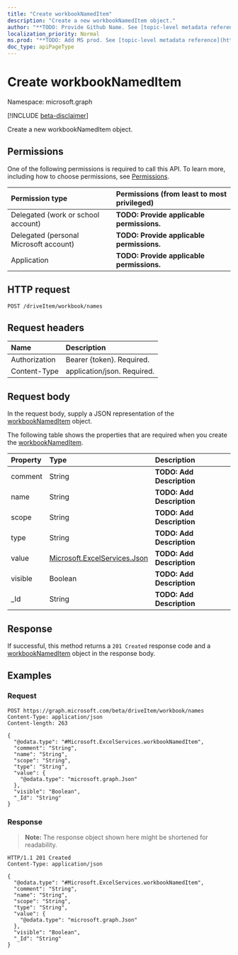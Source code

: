 ```yaml
---
title: "Create workbookNamedItem"
description: "Create a new workbookNamedItem object."
author: "**TODO: Provide Github Name. See [topic-level metadata reference](https://msgo.azurewebsites.net/add/document/guidelines/metadata.html#topic-level-metadata)**"
localization_priority: Normal
ms.prod: "**TODO: Add MS prod. See [topic-level metadata reference](https://msgo.azurewebsites.net/add/document/guidelines/metadata.html#topic-level-metadata)**"
doc_type: apiPageType
---
```


# Create workbookNamedItem
Namespace: microsoft.graph

[!INCLUDE [beta-disclaimer](../../includes/beta-disclaimer.md)]

Create a new workbookNamedItem object.

## Permissions
One of the following permissions is required to call this API. To learn more, including how to choose permissions, see [Permissions](/graph/permissions-reference).

|Permission type|Permissions (from least to most privileged)|
|:---|:---|
|Delegated (work or school account)|**TODO: Provide applicable permissions.**|
|Delegated (personal Microsoft account)|**TODO: Provide applicable permissions.**|
|Application|**TODO: Provide applicable permissions.**|

## HTTP request

<!-- {
  "blockType": "ignored"
}
-->
``` http
POST /driveItem/workbook/names
```

## Request headers
|Name|Description|
|:---|:---|
|Authorization|Bearer {token}. Required.|
|Content-Type|application/json. Required.|

## Request body
In the request body, supply a JSON representation of the [workbookNamedItem](../resources/workbooknameditem.md) object.

The following table shows the properties that are required when you create the [workbookNamedItem](../resources/workbooknameditem.md).

|Property|Type|Description|
|:---|:---|:---|
|comment|String|**TODO: Add Description**|
|name|String|**TODO: Add Description**|
|scope|String|**TODO: Add Description**|
|type|String|**TODO: Add Description**|
|value|[Microsoft.ExcelServices.Json](../resources/json.md)|**TODO: Add Description**|
|visible|Boolean|**TODO: Add Description**|
|_Id|String|**TODO: Add Description**|



## Response

If successful, this method returns a `201 Created` response code and a [workbookNamedItem](../resources/workbooknameditem.md) object in the response body.

## Examples

### Request
<!-- {
  "blockType": "request",
  "name": "create_workbooknameditem_from_"
}
-->
``` http
POST https://graph.microsoft.com/beta/driveItem/workbook/names
Content-Type: application/json
Content-length: 263

{
  "@odata.type": "#Microsoft.ExcelServices.workbookNamedItem",
  "comment": "String",
  "name": "String",
  "scope": "String",
  "type": "String",
  "value": {
    "@odata.type": "microsoft.graph.Json"
  },
  "visible": "Boolean",
  "_Id": "String"
}
```


### Response
>**Note:** The response object shown here might be shortened for readability.
<!-- {
  "blockType": "response",
  "truncated": true,
  "@odata.type": "Microsoft.ExcelServices.workbookNamedItem"
}
-->
``` http
HTTP/1.1 201 Created
Content-Type: application/json

{
  "@odata.type": "#Microsoft.ExcelServices.workbookNamedItem",
  "comment": "String",
  "name": "String",
  "scope": "String",
  "type": "String",
  "value": {
    "@odata.type": "microsoft.graph.Json"
  },
  "visible": "Boolean",
  "_Id": "String"
}
```

